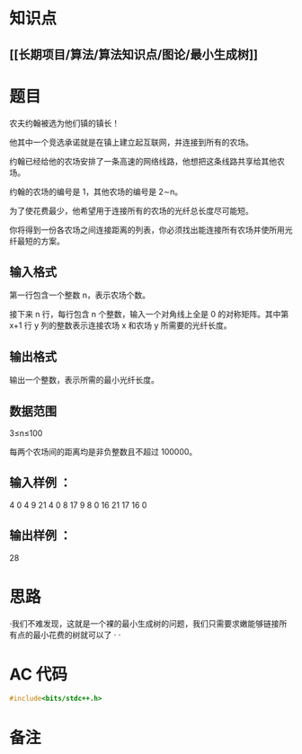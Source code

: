 # 知识点
  ## [[长期项目/算法/算法知识点/图论/最小生成树]]
# 题目
 农夫约翰被选为他们镇的镇长！

他其中一个竞选承诺就是在镇上建立起互联网，并连接到所有的农场。

约翰已经给他的农场安排了一条高速的网络线路，他想把这条线路共享给其他农场。

约翰的农场的编号是 1，其他农场的编号是 2∼n。

为了使花费最少，他希望用于连接所有的农场的光纤总长度尽可能短。

你将得到一份各农场之间连接距离的列表，你必须找出能连接所有农场并使所用光纤最短的方案。

## 输入格式
第一行包含一个整数 n，表示农场个数。

接下来 n 行，每行包含 n 个整数，输入一个对角线上全是 0 的对称矩阵。其中第 x+1 行 y 列的整数表示连接农场 x 和农场 y 所需要的光纤长度。

## 输出格式
输出一个整数，表示所需的最小光纤长度。

## 数据范围
3≤n≤100

每两个农场间的距离均是非负整数且不超过 100000。

## 输入样例 ：
4
0  4  9  21
4  0  8  17
9  8  0  16
21 17 16  0
## 输出样例 ：
28

# 思路
·我们不难发现，这就是一个裸的最小生成树的问题，我们只需要求嫩能够链接所有点的最小花费的树就可以了
·
·
# AC 代码
```cpp
#include<bits/stdc++.h>
```
# 备注
